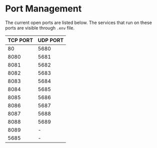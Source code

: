 # Port Management

The current open ports are listed below. The services that run on these ports are visible through `.env` file.

| TCP PORT | UDP PORT |
|----------|----------|
|   80     |  5680    |
|   8080   |  5681    |
|   8081   |  5682    |
|   8082   |  5683    |
|   8083   |  5684    |
|   8084   |  5685    |
|   8085   |  5686    |
|   8086   |  5687    |
|   8087   |  5688    |
|   8088   |  5689    |
|   8089   |  -       |
|   5685   |  -       |
